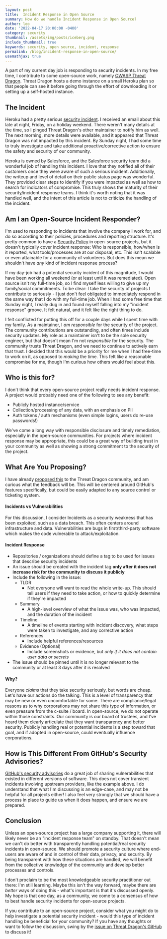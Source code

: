 ```yaml
---
layout: post
title:  Incident Response in Open Source
summary: How do we handle Incident Response in Open Source?
author: leo
date: '2022-04-17 20:00:00 -0400'
category: security
thumbnail: /assets/img/posts/iceberg.png
include_thumbnail: true
keywords: security, open source, incident, response
permalink: /blog/incident-response-in-open-source/
usemathjax: true
---
```


A part of my current day job is responding to security incidents.  In my free time, I contribute to some open-source work, namely [OWASP Threat Dragon](https://www.github.com/owasp/threat-dragon).  Threat Dragon hosts a demo instance on a small Heroku plan so that people can see it before going through the effort of downloading it or setting up a self-hosted instance. 

## The Incident
Heroku had a pretty serious [security incident](https://status.heroku.com/incidents/2413).  I received an email about this late at night, Friday, on a holiday weekend.  There weren't many details at the time, so I pinged Threat Dragon's other maintainer to notify him as well.  The next morning, more details were available, and it appeared that Threat Dragon was not impacted by this incident.  By Sunday night, I had some time to truly investigate and take additional proactive/corrective action to ensure the safety and security of our community.  

Heroku is owned by Salesforce, and the Salesforce security team did a wonderful job of handling this incident.  I love that they notified all of their customers once they were aware of such a serious incident.  Additionally, the writeup and level of detail on their public status page was wonderful. They provided clear steps to identify if you were impacted as well as how to search for indicators of compromise. This truly shows the maturity of their security/incident response teams.  I think it's worth noting that it was handled well, and the intent of this article is not to criticize the handling of the incident.

## Am I an Open-Source Incident Responder?
I'm used to responding to incidents that involve the company I work for, and do so according to their policies, procedures and reporting structure.  It's pretty common to have a [Security Policy](https://docs.github.com/en/code-security/getting-started/adding-a-security-policy-to-your-repository) in open-source projects, but it doesn't typically cover incident response: Who is responsible, how/when is it reported, what tools/processes are at our disposal, etc.  This isn't scalable or even attainable for a community of volunteers. But does this mean we shouldn't have _any_ kind of incident response process?  

If my day-job had a potential security incident of this magnitude, I would have been working all weekend (or at least until it was remediated).  Open source isn't my full-time job, so I find myself less willing to give up my family/social commitments.  To be clear: I take the security of projects I contribute to seriously - I just don't feel obligated to immediately respond in the same way that I do with my full-time job. When I had some free time that Sunday night, I really dug in and found myself falling into my "incident response" groove.  It felt natural, and it felt like the right thing to do.

I felt conflicted for putting this off for a couple days while I spent time with my family.  As a maintainer, I _am responsible_ for the security of the project. The community contributions are outstanding, and often times include security updates. My role as a maintainer isn't to be the sole security engineer, but that doesn't mean I'm not _responsible_ for the security. The community trusts Threat Dragon, and we need to continue to actively earn that trust. I decided that this would be a priority for me when I had free-time to work on it, as opposed to _making_ the time.  This felt like a reasonable compromise for me, though I'm curious how others would feel about this.

## Who is this for?
I don't think that every open-source project really needs incident response.  A project would probably need one of the following to see any benefit:
- Publicly hosted instance/service
- Collection/processing of any data, with an emphasis on PII
- Auth tokens / auth mechanisms (even simple logins, users do re-use passwords!)

We've come a long way with responsible disclosure and timely remediation, especially in the open-source communities.  For projects where incident response may be appropriate, this could be a great way of building trust in your community as well as showing a strong commitment to the security of the project. 

## What Are You Proposing?
I have already [proposed this](https://github.com/OWASP/threat-dragon/issues/419) to the Threat Dragon community, and am curious what the feedback will be.  This will be centered around GitHub's features specifically, but could be easily adapted to any source control or ticketing system.

#### Incidents vs Vulnerabilities
For this discussion, I consider Incidents as a security weakness that has been exploited, such as a data breach.  This often centers around infrastructure and data. Vulnerabilities are bugs in first/third-party software which makes the code vulnerable to attack/exploitation. 

#### Incident Response
- Repositories / organizations should define a tag to be used for issues that describe security incidents
- An issue should be created with the incident tag **only after it does not increase risk for the community to discuss it publicly**
- Include the following in the issue:
  - TLDR
    - Not everyone will want to read the whole write-up.  This should tell users if they need to take action, or how to quickly determine if they're impacted
  - Summary
    - A high-level overview of what the issue was, who was impacted, and the duration of the incident
  - Timeline
    - A timeline of events starting with incident discovery, what steps were taken to investigate, and any corrective action
  - References
    - Include helpful references/resources
  - Evidence (Optional)
    - Include screenshots or evidence, but *only if it does not contain user data or secrets*
- The issue should be pinned until it is no longer relevant to the community or at least 3 days after it is resolved

#### Why?
Everyone _claims_ that they take security seriously, but words are cheap.  Let's have our actions do the talking.  This is a level of transparency that may be new or even uncomfortable for some.  There are compliance/legal reasons as to why corporations may not share this type of information, or even pressure from the c-suite / board.  In open-source, we do not operate within those constraints.  Our community is our board of trustees, and I've heard them clearly articulate that they want transparency and better security.  Publicly handling real or potential incidents is a step toward that goal, and if adopted in open-source, could eventually influence corporations.

## How is This Different From GitHub's Security Advisories?
[GitHub's security advisories](https://docs.github.com/en/code-security/repository-security-advisories/about-coordinated-disclosure-of-security-vulnerabilities#about-reporting-and-disclosing-vulnerabilities-in-projects-on-github) do a great job of sharing vulnerabilities that existed in different versions of software. This does not cover transient incidents involving upstream providers, like the example above.  I do understand that what I'm discussing is an edge-case, and may not be helpful for all projects either!  I also feel very strongly that we should have a process in place to guide us when it does happen, and ensure we are prepared.

## Conclusion
Unless an open-source project has a large company supporting it, there will likely never be an "incident response team" on standby.  That doesn't mean we can't do better with transparently handling potential/real security incidents in open-source.  We should promote a security culture where end-users are aware of and in control of their data, privacy, and security.  By being transparent with how these situations are handled, we will benefit from the collective knowledge of the community and develop better processes and controls.

I don't proclaim to be the most knowledgeable security practitioner out there: I'm still learning. Maybe this isn't the way forward, maybe there are _better_ ways of doing this - what's important is that it's discussed openly.  My hope is that one day, as a community, we come to a consensus of how to best handle security incidents for open-source projects.  

If you contribute to an open-source project, consider what you might do to help investigate a potential security incident - would this type of incident handling be beneficial for your community?  If you have any thoughts or want to follow the discussion, swing by the [issue on Threat Dragon's GitHub](https://github.com/OWASP/threat-dragon/issues/419) to discuss it!